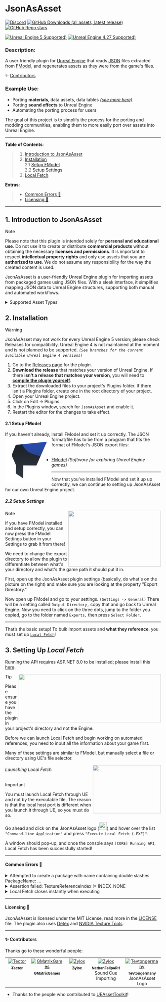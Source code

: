 # JsonAsAsset

[![Discord](https://img.shields.io/badge/Join%20Discord-Collector?color=7289DA&label=JsonAsAsset&logo=discord&logoColor=7289DA&style=for-the-badge)](https://discord.gg/h9s6qpBnUT)
[![GitHub Downloads (all assets, latest release)](https://img.shields.io/github/downloads/JsonAsAsset/JsonAsAsset/latest/total?style=for-the-badge&label=DOWNLOADS&color=blue)](https://github.com/JsonAsAsset/JsonAsAsset/releases)
[![GitHub Repo stars](https://img.shields.io/github/stars/JsonAsAsset/JsonAsAsset?style=for-the-badge&logo=&color=gold)](https://github.com/JsonAsAsset/JsonAsAsset/stargazers)

[![Unreal Engine 5 Supported)](https://img.shields.io/badge/UE5.0+-black?logo=unrealengine&style=for-the-badge&labelColor=grey)](#install)
[![Unreal Engine 4.27 Supported)](https://img.shields.io/badge/4.27-black?logo=unrealengine&style=for-the-badge&labelColor=grey)](#install)

### Description:

A user friendly plugin for [Unreal Engine](https://www.unrealengine.com/en-US) that reads [JSON](https://www.json.org/json-en.html) files extracted from [FModel](https://fmodel.app), and regenerates assets as they were from the game's files.

✨ [Contributors](#contribute)

### Example Use:

- Porting **materials**, data assets, data tables *[(see more here)](#intro)*
- Porting **sound effects** to Unreal Engine
- Automating the porting process for users

The goal of this project is to simplify the process for the porting and modding communities, enabling them to more easily port over assets into Unreal Engine.

-----------------

**Table of Contents**:
<br> 

> 1. [Introduction to JsonAsAsset](#intro)
> 1. [Installation](#install)  
>    2.1 [Setup FModel](#setup-fmodel)  
>    2.2 [Setup Settings](#setup-settings)  
> 3. [Local Fetch](#setup-local-fetch)

**Extras**:
<br> 

> - [Common Errors 🐛](#common-errors)
> - [Licensing 📜](#licensing)

-----------------

<a name="intro"></a>
## 1. Introduction to JsonAsAsset
> [!NOTE]
> Please note that this plugin is intended solely for **personal and educational use**. Do not use it to create or distribute **commercial products** without obtaining the necessary **licenses and permissions**. It is important to respect **intellectual property rights** and only use assets that you are **authorized to use**. We do not assume any responsibility for the way the created content is used.

JsonAsAsset is a user-friendly Unreal Engine plugin for importing assets from packaged games using JSON files. With a sleek interface, it simplifies mapping JSON data to Unreal Engine structures, supporting both manual and automated workflows.

<details>
  <summary>Supported Asset Types</summary>

###### Sound Classes
- SoundWave

###### Materials
 - Material
 - MaterialFunction
 - MaterialParameterCollection
 - PhysicalMaterial
 - SubsurfaceProfile

**Material Data**:
<br> Unreal Engine games made below 4.12 (a guess) will have material data, any games made above that version will most definitely not have any material data, and therefore the actual data will be stripped and cannot be imported. **Unless** you are using a User Generated Content editor, then it's possible the material data will be there.
  
###### Curve Asset Types
 - CurveFloat
 - CurveTable
 - CurveVector
 - CurveLinearColor
 - CurveLinearColorAtlas

###### Skeleton/Animation Asset Types
 - SkeletalMeshLODSettings
 - Animation (curves, sync markers)
 - Blendspace

###### Data Asset Types
- DataAsset
- DataTable

</details>

<a name="install"></a>
## 2. Installation
> [!WARNING]
> JsonAsAsset may not work for every Unreal Engine 5 version; please check Releases for compatibility. Unreal Engine 4 is not maintained at the moment and is not planned to be supported.
> *`(See branches for the current available Unreal Engine 4 versions)`*

1. Go to the [Releases page](/../../releases) for the plugin.
2. **Download the release** that matches your version of Unreal Engine. If there **isn't a release that matches your version**, you will need to [**compile the plugin yourself**](https://dev.epicgames.com/community/learning/tutorials/qz93/unreal-engine-building-plugins).
3. Extract the downloaded files to your project's Plugins folder. If there isn't a Plugins folder, create one in the root directory of your project.
4. Open your Unreal Engine project.
5. Click on Edit -> Plugins.
6. In the Plugins window, search for `JsonAsAsset` and enable it.
7. Restart the editor for the changes to take effect.

<a name="setup-fmodel"></a>
#### 2.1 Setup FModel
If you haven't already, install FModel and set it up correctly.
<img align="left" width="150" height="150" src="./Resources/FModelLogo.png?raw=true">
The JSON format/file has to be from a program that fits the format of FModel's JSON export files:
<br><br>

- [FModel](https://fmodel.app) *(Software for exploring Unreal Engine games)*

-------------------

Now that you've installed FModel and set it up up correctly, we can continue to setting up JsonAsAsset for our own Unreal Engine project.

<a name="setup-settings"></a>
##### 2.2 Setup Settings
<img align="right" width="300" height="180" src=https://github.com/JsonAsAsset/JsonAsAsset/assets/73559984/aad4e86a-6f0b-4e66-aef1-13d30d8215de)>

> [!NOTE]
> If you have FModel installed and setup correctly, you can now press the FModel Settings button in your Settings to grab it from there!

We need to change the export directory to allow the plugin to differentiate between what's your directory and what's the game path it should put it in.

First, open up the JsonAsAsset plugin settings (basically, do what's on the picture on the right) and make sure you are looking at the property "Export Directory."

Now open up FModel and go to your settings. `(Settings -> General)` There will be a setting called `Output Directory,` copy that and go back to Unreal Engine. Now you need to click on the three dots, jump to the folder you copied, go to the folder named `Exports,` then press `Select Folder.`

-------------------

That’s the basic setup! To bulk import assets and **what they reference**, you must set up [`Local Fetch`](#setup-local-fetch)!

<a name="setup-local-fetch"></a>
## 3. Setting Up *Local Fetch*
Running the API requires ASP.NET 8.0 to be installed; please install this [here](https://dotnet.microsoft.com/en-us/download/dotnet/thank-you/runtime-aspnetcore-8.0.1-windows-x64-installer).

<img align="right" width="460" height="156" src=https://github.com/user-attachments/assets/2e3a3680-ccba-4847-9e81-50242085ae63>

> [!TIP]
> Please ensure you have the plugin in your project's directory and not the Engine.

Before we can launch Local Fetch and begin working on automated references, you need to input all the information about your game first.

Many of these settings are similar to FModel, but manually select a file or directory using UE's file selector.

<img align="right" width="220" height="156" src=https://github.com/user-attachments/assets/ede73451-9e69-40d9-b1e2-4ee3a00838c9>

###### Launching Local Fetch

> [!IMPORTANT]
> You must launch Local Fetch through UE and not by the executable file. The reason is that the local host port is different when you launch it through UE, so you must do so.

Go ahead and click on the JsonAsAsset logo (<img width="25" height="25" src=https://github.com/JsonAsAsset/JsonAsAsset/assets/73559984/b90ab71f-d9ac-4349-96eb-620aadf7812f>) and hover over the list `"Command-line Application"` and press `"Execute Local Fetch (.EXE)"`.

A window should pop-up, and once the console says `[CORE] Running API`, Local Fetch has been successfully started!

-----------------------

<a name="common-errors"></a>
#### Common Errors 🐛

<details>
  <summary>Attempted to create a package with name containing double slashes. PackageName: ...</summary>
  
------------
  
Please set your Export Directory to your actual "Output/Exports" directory

***INCORRECT***: T:/FModel/Output

***CORRECT***: T:/FModel/Output/Exports
</details>

<details>
  <summary>Assertion failed: TextureReferenceIndex != INDEX_NONE</summary>

------------
  
This is a known issue in our code that we haven't fully resolved yet. While previous attempts to fix it have been unsuccessful, here’s a partial solution to reduce its occurrence:

- Re-launch your Unreal Engine project, go to JsonAsAsset's plugin settings and enable ***"Expose Pins"*** or ***"Skip Result Node Connection"***. Also enable ***"Allow Package Saving"***.
</details>

<details>
  <summary>Local Fetch closes instantly when executing</summary>

------------

There may be a few reasons why the application automatically closes, but mostly the issue stems from something missing:

### 1. Your settings are wrong, and need modifications
> If you don't have anything in the settings, how is it gonna execute correctly? Make sure all the information about your game is set in the settings.

### 2. ASP.NET 8.0 not installed
> Running the API requires ASP.NET 8.0 to be installed, please install this [here](https://dotnet.microsoft.com/en-us/download/dotnet/thank-you/runtime-aspnetcore-8.0.2-windows-x64-installer).

### 3. oo2core missing
> Run the API manually in the file explorer once, this should download the file to use in the api. (Plugins/JsonAsAsset/Binaries/Win64/LocalFetch)
</details>

--------------------

<a name="licensing"></a>
#### Licensing 📜

JsonAsAsset is licensed under the MIT License, read more in the [LICENSE](https://github.com/JsonAsAsset/JsonAsAsset/blob/main/LICENSE) file. The plugin also uses [Detex](https://github.com/hglm/detex) and [NVIDIA Texture Tools](https://docs.nvidia.com/texture-tools/index.html).

-----------------------

<a name="contribute"></a>
#### ✨ Contributors

Thanks go to these wonderful people:

<!-- prettier-ignore-start -->
<!-- markdownlint-disable -->
<table>
  <tbody>
    <tr>
      <td align="center" valign="top" width="14.28%"><a href="https://github.com/Tectors"><img src="https://github.com/Tectors.png" width="100px;" alt="Tector"/><br /><sub><b>Tector</b></sub></a><br/></a></td>
      <td align="center" valign="top" width="14.28%"><a href="https://github.com/GMatrixGames"><img src="https://github.com/GMatrixGames.png" width="100px;" alt="GMatrixGames"/><br /><sub><b>GMatrixGames</b></sub></a><br/></a></td>
      <td align="center" valign="top" width="14.28%"><a href="https://github.com/zyloxmods"><img src="https://github.com/zyloxmods.png" width="100px;" alt="Zylox"/><br /><sub><b>Zylox</b></sub></a><br/></a></td>
      <td align="center" valign="top" width="14.28%"><a href="https://github.com/NathanFelipeRH"><img src="https://github.com/NathanFelipeRH.png" width="100px;" alt="Zylox"/><br /><sub><b>NathanFelipeRH</b></sub></a><br/>Sound Cue Importing</a></td>
      <td align="center" valign="top" width="14.28%"><a href="https://github.com/Tevtongermany"><img src="https://github.com/Tevtongermany.png" width="100px;" alt="Tevtongermany"/><br /><sub><b>Tevtongermany</b></sub></a><br/>JsonAsAsset Logo</a></td>
  </tbody>
</table>

- Thanks to the people who contributed to [UEAssetToolkit](https://github.com/Buckminsterfullerene02/UEAssetToolkit-Fixes)!
